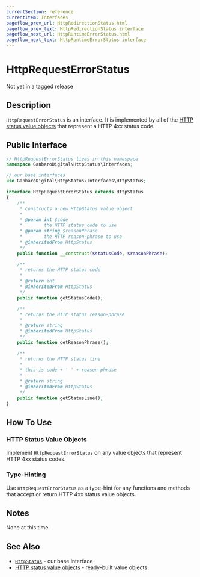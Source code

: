 ```yaml
---
currentSection: reference
currentItem: Interfaces
pageflow_prev_url: HttpRedirectionStatus.html
pageflow_prev_text: HttpRedirectionStatus interface
pageflow_next_url: HttpRuntimeErrorStatus.html
pageflow_next_text: HttpRuntimeErrorStatus interface
---
```


# HttpRequestErrorStatus

<div class="callout warning">
Not yet in a tagged release
</div>

## Description

`HttpRequestErrorStatus` is an interface. It is implemented by all of the [HTTP status value objects](../StatusValues/index.html) that represent a HTTP 4xx status code.

## Public Interface

```php
// HttpRequestErrorStatus lives in this namespace
namespace GanbaroDigital\HttpStatus\Interfaces;

// our base interfaces
use GanbaroDigital\HttpStatus\Interfaces\HttpStatus;

interface HttpRequestErrorStatus extends HttpStatus
{
    /**
     * constructs a new HttpStatus value object
     *
     * @param int $code
     *        the HTTP status code to use
     * @param string $reasonPhrase
     *        the HTTP reason-phrase to use
     * @inheritedFrom HttpStatus
     */
    public function __construct($statusCode, $reasonPhrase);

    /**
     * returns the HTTP status code
     *
     * @return int
     * @inheritedFrom HttpStatus
     */
    public function getStatusCode();

    /**
     * returns the HTTP status reason-phrase
     *
     * @return string
     * @inheritedFrom HttpStatus
     */
    public function getReasonPhrase();

    /**
     * returns the HTTP status line
     *
     * this is code + ' ' + reason-phrase
     *
     * @return string
     * @inheritedFrom HttpStatus
     */
    public function getStatusLine();
}
```

## How To Use

### HTTP Status Value Objects

Implement `HttpRequestErrorStatus` on any value objects that represent HTTP 4xx status codes.

### Type-Hinting

Use `HttpRequestErrorStatus` as a type-hint for any functions and methods that accept or return HTTP 4xx status value objects.

## Notes

None at this time.

## See Also

* [`HttpStatus`](HttpStatus.html) - our base interface
* [HTTP status value objects](../StatusValues/index.html) - ready-built value objects
